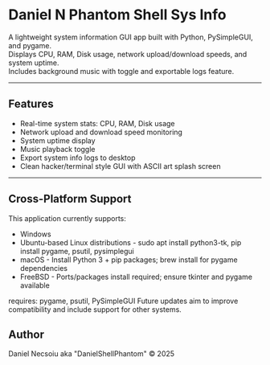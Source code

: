 # Daniel N Phantom Shell Sys Info

A lightweight system information GUI app built with Python, PySimpleGUI, and pygame.  
Displays CPU, RAM, Disk usage, network upload/download speeds, and system uptime.  
Includes background music with toggle and exportable logs feature.

---

## Features

- Real-time system stats: CPU, RAM, Disk usage  
- Network upload and download speed monitoring  
- System uptime display  
- Music playback toggle  
- Export system info logs to desktop  
- Clean hacker/terminal style GUI with ASCII art splash screen  

---

## Cross-Platform Support

This application currently supports:

- Windows  
- Ubuntu-based Linux distributions - sudo apt install python3-tk, pip install pygame, psutil, pysimplegui
- macOS - Install Python 3 + pip packages; brew install for pygame dependencies
- FreeBSD - Ports/packages install required; ensure tkinter and pygame available


requires: pygame, psutil, PySimpleGUI
Future updates aim to improve compatibility and include support for other systems.


## Author

Daniel Necsoiu aka "DanielShellPhantom" © 2025  
